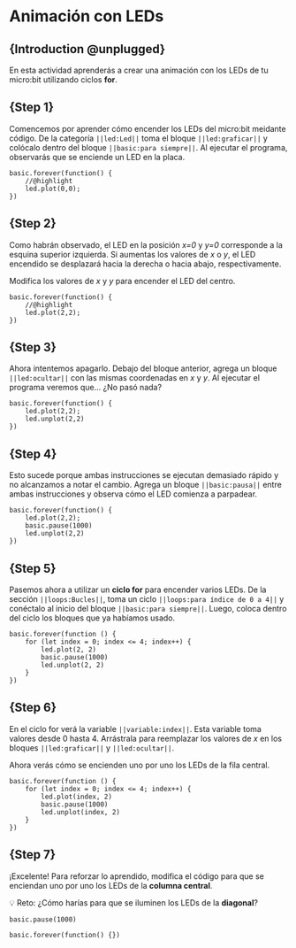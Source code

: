 # Animación con LEDs

## {Introduction @unplugged}

En esta actividad aprenderás a crear una animación con los LEDs de tu micro:bit utilizando ciclos **for**.

## {Step 1}

Comencemos por aprender cómo encender los LEDs del micro:bit meidante código. De la categoría `||led:Led||` toma el bloque `||led:graficar||` y colócalo dentro del bloque `||basic:para siempre||`. Al ejecutar el programa, observarás que se enciende un LED en la placa.

```blocks
basic.forever(function() {
    //@highlight
    led.plot(0,0);
})
```

## {Step 2}

Como habrán observado, el LED en la posición *x=0* y *y=0* corresponde a la esquina superior izquierda. Si aumentas los valores de *x* o *y*, el LED encendido se desplazará hacia la derecha o hacia abajo, respectivamente. 

Modifica los valores de *x* y *y* para encender el LED del centro.

```blocks
basic.forever(function() {
    //@highlight
    led.plot(2,2);
})
```


## {Step 3}

Ahora intentemos apagarlo. Debajo del bloque anterior, agrega un bloque `||led:ocultar||` con las mismas coordenadas en *x* y *y*. Al ejecutar el programa veremos que... ¿No pasó nada?

```blocks
basic.forever(function() {
    led.plot(2,2);
    led.unplot(2,2)
})
```

## {Step 4}

Esto sucede porque ambas instrucciones se ejecutan demasiado rápido y no alcanzamos a notar el cambio. Agrega un bloque `||basic:pausa||` entre ambas instrucciones y observa cómo el LED comienza a parpadear.

```blocks
basic.forever(function() {
    led.plot(2,2);
    basic.pause(1000)
    led.unplot(2,2)
})
```

## {Step 5}


Pasemos ahora a utilizar un **ciclo for** para encender varios LEDs. De la sección ``||loops:Bucles||``, toma un ciclo ``||loops:para índice de 0 a 4||`` y conéctalo al inicio del bloque  `||basic:para siempre||`. Luego, coloca dentro del ciclo los bloques que ya habíamos usado.


```blocks
basic.forever(function () {
    for (let index = 0; index <= 4; index++) {
        led.plot(2, 2)
        basic.pause(1000)
        led.unplot(2, 2)
    }
})

```

## {Step 6}

En el ciclo for verá la variable  `||variable:index||`. Esta variable toma valores desde 0 hasta 4. Arrástrala para reemplazar los valores de *x* en los bloques `||led:graficar||` y `||led:ocultar||`. 

Ahora verás cómo se encienden uno por uno los LEDs de la fila central.

```blocks
basic.forever(function () {
    for (let index = 0; index <= 4; index++) {
        led.plot(index, 2)
        basic.pause(1000)
        led.unplot(index, 2)
    }
})

```


## {Step 7}

¡Excelente!
Para reforzar lo aprendido, modifica el código para que se enciendan uno por uno los LEDs de la **columna central**.

💡 Reto: ¿Cómo harías para que se iluminen los LEDs de la **diagonal**?

```blockconfig.global
basic.pause(1000)
```

```template
basic.forever(function() {})
```
